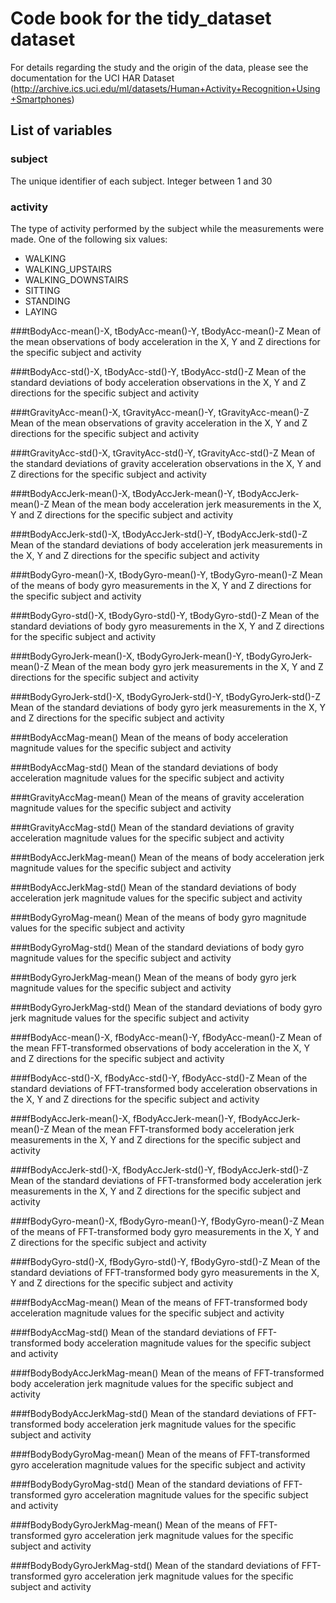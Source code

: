 # Code book for the tidy_dataset dataset

For details regarding the study and the origin of the data, please see the documentation for the UCI HAR Dataset (http://archive.ics.uci.edu/ml/datasets/Human+Activity+Recognition+Using+Smartphones)

## List of variables

### subject
The unique identifier of each subject. Integer between 1 and 30

### activity
The type of activity performed by the subject while the measurements were made. One of the following six values:

* WALKING
* WALKING_UPSTAIRS
* WALKING_DOWNSTAIRS
* SITTING
* STANDING
* LAYING

###tBodyAcc-mean()-X, tBodyAcc-mean()-Y, tBodyAcc-mean()-Z
Mean of the mean observations of body acceleration in the X, Y and Z directions for the specific subject and activity

###tBodyAcc-std()-X, tBodyAcc-std()-Y, tBodyAcc-std()-Z
Mean of the standard deviations of body acceleration observations in the X, Y and Z directions for the specific subject and activity

###tGravityAcc-mean()-X, tGravityAcc-mean()-Y, tGravityAcc-mean()-Z
Mean of the mean observations of gravity acceleration in the X, Y and Z directions for the specific subject and activity

###tGravityAcc-std()-X, tGravityAcc-std()-Y, tGravityAcc-std()-Z
Mean of the standard deviations of gravity acceleration observations in the X, Y and Z directions for the specific subject and activity

###tBodyAccJerk-mean()-X, tBodyAccJerk-mean()-Y, tBodyAccJerk-mean()-Z
Mean of the mean body acceleration jerk measurements in the X, Y and Z directions for the specific subject and activity

###tBodyAccJerk-std()-X, tBodyAccJerk-std()-Y, tBodyAccJerk-std()-Z
Mean of the standard deviations of body acceleration jerk measurements in the X, Y and Z directions for the specific subject and activity

###tBodyGyro-mean()-X, tBodyGyro-mean()-Y, tBodyGyro-mean()-Z
Mean of the means of body gyro measurements in the X, Y and Z directions for the specific subject and activity

###tBodyGyro-std()-X, tBodyGyro-std()-Y, tBodyGyro-std()-Z
Mean of the standard deviations of body gyro measurements in the X, Y and Z directions for the specific subject and activity

###tBodyGyroJerk-mean()-X, tBodyGyroJerk-mean()-Y, tBodyGyroJerk-mean()-Z
Mean of the mean body gyro jerk measurements in the X, Y and Z directions for the specific subject and activity

###tBodyGyroJerk-std()-X, tBodyGyroJerk-std()-Y, tBodyGyroJerk-std()-Z
Mean of the standard deviations of body gyro jerk measurements in the X, Y and Z directions for the specific subject and activity

###tBodyAccMag-mean()
Mean of the means of body acceleration magnitude values for the specific subject and activity

###tBodyAccMag-std()
Mean of the standard deviations of body acceleration magnitude values for the specific subject and activity

###tGravityAccMag-mean()
Mean of the means of gravity acceleration magnitude values for the specific subject and activity

###tGravityAccMag-std() 
Mean of the standard deviations of gravity acceleration magnitude values for the specific subject and activity

###tBodyAccJerkMag-mean()
Mean of the means of body acceleration jerk magnitude values for the specific subject and activity

###tBodyAccJerkMag-std()
Mean of the standard deviations of body acceleration jerk magnitude values for the specific subject and activity

###tBodyGyroMag-mean()
Mean of the means of body gyro magnitude values for the specific subject and activity

###tBodyGyroMag-std() 
Mean of the standard deviations of body gyro magnitude values for the specific subject and activity

###tBodyGyroJerkMag-mean()
Mean of the means of body gyro jerk magnitude values for the specific subject and activity

###tBodyGyroJerkMag-std()
Mean of the standard deviations of body gyro jerk magnitude values for the specific subject and activity

###fBodyAcc-mean()-X, fBodyAcc-mean()-Y, fBodyAcc-mean()-Z
Mean of the mean FFT-transformed observations of body acceleration in the X, Y and Z directions for the specific subject and activity

###fBodyAcc-std()-X, fBodyAcc-std()-Y, fBodyAcc-std()-Z
Mean of the standard deviations of FFT-transformed body acceleration observations in the X, Y and Z directions for the specific subject and activity

###fBodyAccJerk-mean()-X, fBodyAccJerk-mean()-Y, fBodyAccJerk-mean()-Z
Mean of the mean FFT-transformed body acceleration jerk measurements in the X, Y and Z directions for the specific subject and activity

###fBodyAccJerk-std()-X, fBodyAccJerk-std()-Y, fBodyAccJerk-std()-Z
Mean of the standard deviations of FFT-transformed body acceleration jerk measurements in the X, Y and Z directions for the specific subject and activity

###fBodyGyro-mean()-X, fBodyGyro-mean()-Y, fBodyGyro-mean()-Z
Mean of the means of FFT-transformed body gyro measurements in the X, Y and Z directions for the specific subject and activity

###fBodyGyro-std()-X, fBodyGyro-std()-Y, fBodyGyro-std()-Z
Mean of the standard deviations of FFT-transformed body gyro measurements in the X, Y and Z directions for the specific subject and activity

###fBodyAccMag-mean()
Mean of the means of FFT-transformed body acceleration magnitude values for the specific subject and activity

###fBodyAccMag-std()
Mean of the standard deviations of FFT-transformed body acceleration magnitude values for the specific subject and activity

###fBodyBodyAccJerkMag-mean()
Mean of the means of FFT-transformed body acceleration jerk magnitude values for the specific subject and activity

###fBodyBodyAccJerkMag-std()
Mean of the standard deviations of FFT-transformed body acceleration jerk magnitude values for the specific subject and activity

###fBodyBodyGyroMag-mean()
Mean of the means of FFT-transformed gyro acceleration magnitude values for the specific subject and activity

###fBodyBodyGyroMag-std() 
Mean of the standard deviations of FFT-transformed gyro acceleration magnitude values for the specific subject and activity

###fBodyBodyGyroJerkMag-mean()
Mean of the means of FFT-transformed gyro acceleration jerk magnitude values for the specific subject and activity

###fBodyBodyGyroJerkMag-std()
Mean of the standard deviations of FFT-transformed gyro acceleration jerk magnitude values for the specific subject and activity
